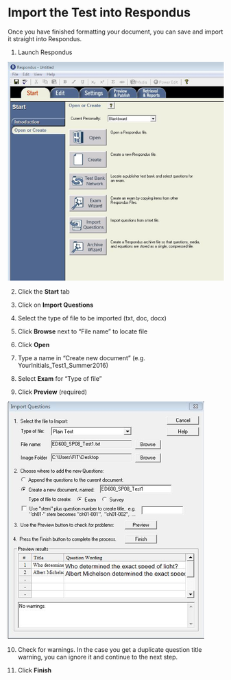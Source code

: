 # Import the Test into Respondus

Once you have finished formatting your document, you can save and import it straight into Respondus.

1. Launch Respondus

![](/assets/lauch.JPG)

2. Click the **Start** tab

3. Click on **Import Questions**

4. Select the type of file to be imported \(txt, doc, docx\)

5. Click **Browse** next to “File name” to locate file

6. Click **Open**

7. Type a name in “Create new document” \(e.g. YourInitials\_Test1\_Summer2016\)

8. Select **Exam** for “Type of file”

9. Click **Preview** \(required\)

![](/assets/preview.JPG)

10. Check for warnings. In the case you get a duplicate question title warning, you can ignore it and continue to the next step.

11. Click **Finish**



